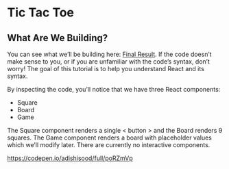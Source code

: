 # Tic Tac Toe

## What Are We Building?
You can see what we’ll be building here: [Final Result](https://codepen.io/adishisood/full/poRZmVp). If the code doesn’t make sense to you, or if you are unfamiliar with the code’s syntax, don’t worry! The goal of this tutorial is to help you understand React and its syntax.

By inspecting the code, you’ll notice that we have three React components:

- Square
- Board
- Game


The Square component renders a single < button > and the Board renders 9 squares. The Game component renders a board with placeholder values which we’ll modify later. There are currently no interactive components.


https://codepen.io/adishisood/full/poRZmVp
